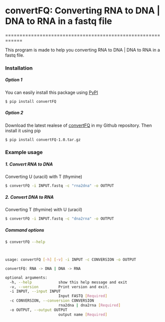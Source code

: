 # convertFQ: Converting RNA to DNA | DNA to RNA in a fastq file
============================================================

This program is made to help you converting RNA to DNA | DNA to RNA in a fastq file.

### Installation
##### Option 1
You can easily install this package using [PyPI](https://pypi.org/project/convertFQ/)
```bash
$ pip install convertFQ
```

##### Option 2
Download the latest realese of [convertFQ](https://github.com/NuruddinKhoiry/convertFQ/releases/download/v.0.1.0/convertFQ-0.1.0.tar.gz) in my Github repository. Then install it using pip

```bash
$ pip install convertFQ-1.0.tar.gz
```

### Example usage

##### 1. Convert RNA to DNA
Converting U (uracil) with T (thymine)

```bash
$ convertFQ -i INPUT.fastq -c "rna2dna" -o OUTPUT
```

##### 2. Convert DNA to RNA
Converting T (thymine) with U (uracil)

```bash
$ convertFQ -i INPUT.fastq -c "dna2rna" -o OUTPUT
```

##### Command options
```bash
$ convertFQ --help



usage: convertFQ [-h] [-v] -i INPUT -c CONVERSION -o OUTPUT

convertFQ: RNA -> DNA | DNA -> RNA

optional arguments:
  -h, --help            show this help message and exit
  -v, --version         Print version and exit.
  -i INPUT, --input INPUT
                        Input FASTQ [Required]
  -c CONVERSION, --conversion CONVERSION
                        rna2dna | dna2rna [Required]
  -o OUTPUT, --output OUTPUT
                        output name [Required]
```